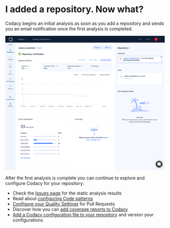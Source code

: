 # I added a repository. Now what?

Codacy begins an initial analysis as soon as you add a repository and sends you an email notification once the first analysis is completed.

![](../images/screencapture-app-dev-codacy-org-manual-Codacy-codacy-scalameta-dashboard-2019-11-04-21_56_19.png)

After the first analysis is complete you can continue to explore and configure Codacy for your repository:

-   Check the [Issues page](/hc/en-us/articles/360009180134) for the static analysis results
-   Read about [configuring Code patterns](/hc/en-us/articles/207994335)
-   [Configure your Quality Settings](/hc/en-us/articles/360009164573) for Pull Requests
-   Discover how you can [add coverage reports to Codacy](/hc/en-us/articles/207993835)
-   [Add a Codacy configuration file to your repository](/hc/en-us/articles/115002130625) and version your configurations
